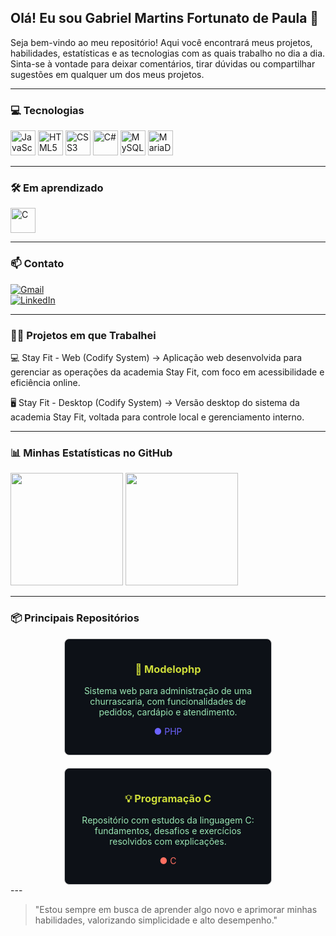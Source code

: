 ## Olá! Eu sou Gabriel Martins Fortunato de Paula 👋

Seja bem-vindo ao meu repositório! Aqui você encontrará meus projetos, habilidades, estatísticas e as tecnologias com as quais trabalho no dia a dia.  
Sinta-se à vontade para deixar comentários, tirar dúvidas ou compartilhar sugestões em qualquer um dos meus projetos.

---

### 💻 Tecnologias

<div align="left">
  <img src="https://cdn.jsdelivr.net/gh/devicons/devicon@latest/icons/javascript/javascript-original.svg" alt="JavaScript" width="40" height="40"/>
  <img src="https://cdn.jsdelivr.net/gh/devicons/devicon@latest/icons/html5/html5-original-wordmark.svg" alt="HTML5" width="40" height="40"/>
  <img src="https://cdn.jsdelivr.net/gh/devicons/devicon@latest/icons/css3/css3-original-wordmark.svg" alt="CSS3" width="40" height="40"/>
  <img src="https://cdn.jsdelivr.net/gh/devicons/devicon@latest/icons/csharp/csharp-original.svg" alt="C#" width="40" height="40"/>
  <img src="https://cdn.jsdelivr.net/gh/devicons/devicon@latest/icons/mysql/mysql-original.svg" alt="MySQL" width="40" height="40"/>
  <img src="https://cdn.jsdelivr.net/gh/devicons/devicon@latest/icons/mariadb/mariadb-original.svg" alt="MariaDB" width="40" height="40"/>
</div>

---

### 🛠️ Em aprendizado

<div align="left">
  <img src="https://cdn.jsdelivr.net/gh/devicons/devicon@latest/icons/c/c-original.svg" alt="C" width="40" height="40"/>
</div>

---

### 📫 Contato

[![Gmail](https://img.shields.io/badge/-Gmail-%23333?style=for-the-badge&logo=gmail&logoColor=white)](mailto:gabrielmartins180706@gmail.com)  
[![LinkedIn](https://img.shields.io/badge/-LinkedIn-%230077B5?style=for-the-badge&logo=linkedin&logoColor=white)](https://www.linkedin.com/in/gabriel-martins-09297934b/)

---

### 🏋️‍♂️ Projetos em que Trabalhei

💻 Stay Fit - Web (Codify System) ->
Aplicação web desenvolvida para gerenciar as operações da academia Stay Fit, com foco em acessibilidade e eficiência online.

🖥️ Stay Fit - Desktop (Codify System) ->
Versão desktop do sistema da academia Stay Fit, voltada para controle local e gerenciamento interno.

---

### 📊 Minhas Estatísticas no GitHub

<div align="left">
  <img height="180em" src="https://github-readme-stats.vercel.app/api?username=Bielmfp18&show_icons=true&theme=tokyonight&include_all_commits=true&count_private=true"/>
  <img height="180em" src="https://github-readme-stats.vercel.app/api/top-langs/?username=Bielmfp18&layout=compact&langs_count=7&theme=tokyonight"/>
</div>

---

### 📦 Principais Repositórios 

<div align="center" style="display: flex; flex-wrap: wrap; justify-content: center; gap: 20px;"> <a href="https://github.com/Bielmfp18/modelophp" target="_blank" style="text-decoration: none;"> <div style="border: 1px solid #ccc; border-radius: 8px; padding: 15px; width: 300px; background-color: #0d1117;"> <h3 style="color: #cddc39;">🍖 Modelophp</h3> <p style="color: #9ae6b4;">Sistema web para administração de uma churrascaria, com funcionalidades de pedidos, cardápio e atendimento.</p> <p style="color: #6c63ff;">● PHP</p> </div> </a> <a href="https://github.com/Bielmfp18/programacaoC" target="_blank" style="text-decoration: none;"> <div style="border: 1px solid #ccc; border-radius: 8px; padding: 15px; width: 300px; background-color: #0d1117;"> <h3 style="color: #cddc39;">💡 Programação C</h3> <p style="color: #9ae6b4;">Repositório com estudos da linguagem C: fundamentos, desafios e exercícios resolvidos com explicações.</p> <p style="color: #ff6f61;">● C</p> </div> </a> </div>
---
  
> "Estou sempre em busca de aprender algo novo e aprimorar minhas habilidades, valorizando simplicidade e alto desempenho."
